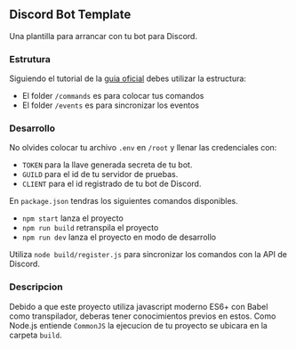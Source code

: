 ## Discord Bot Template ##
Una plantilla para arrancar con tu bot para Discord.

### Estrutura ###
Siguiendo el tutorial de la [guia oficial](https://discordjs.guide/) debes utilizar la estructura:
- El folder `/commands` es para colocar tus comandos
- El folder `/events` es para sincronizar los eventos

### Desarrollo ###
No olvides colocar tu archivo `.env` en `/root` y llenar las credenciales con:
- `TOKEN` para la llave generada secreta de tu bot.
- `GUILD` para el id de tu servidor de pruebas.
- `CLIENT` para el id registrado de tu bot de Discord.

En `package.json` tendras los siguientes comandos disponibles.
- `npm start` lanza el proyecto
- `npm run build` retranspila el proyecto
- `npm run dev` lanza el proyecto en modo de desarrollo

Utiliza `node build/register.js` para sincronizar los comandos con la API de Discord.

### Descripcion ###
Debido a que este proyecto utiliza javascript moderno ES6+ con Babel como transpilador, deberas tener conocimientos previos en estos. Como Node.js entiende `CommonJS` la ejecucion de tu proyecto se ubicara en la carpeta `build`. 
